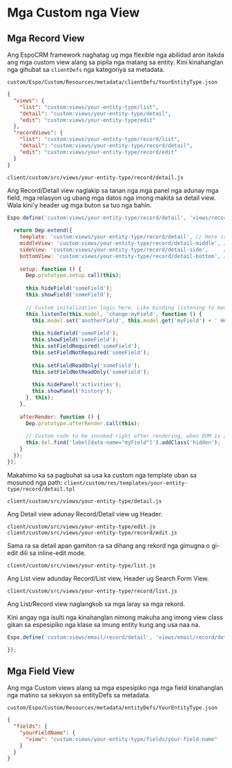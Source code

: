 # Mga Custom nga View

## Mga Record View

Ang EspoCRM framework naghatag ug mga flexible nga abilidad aron itakda ang mga custom view alang sa pipila nga matang sa entity. Kini kinahanglan nga gihubat sa `clientDefs` nga kategoriya sa metadata.

`custom/Espo/Custom/Resources/metadata/clientDefs/YourEntityType.json`

```json
{
  "views": {
    "list": "custom:views/your-entity-type/list",
    "detail": "custom:views/your-entity-type/detail",
    "edit": "custom:views/your-entity-type/edit"
  },
  "recordViews": {
    "list": "custom:views/your-entity-type/record/list",
    "detail": "custom:views/your-entity-type/record/detail",
    "edit": "custom:views/your-entity-type/record/edit"
  }
}
```

`client/custom/src/views/your-entity-type/record/detail.js`

Ang Record/Detail view naglakip sa tanan nga mga panel nga adunay mga field, mga relasyon ug ubang mga datos nga imong makita sa detail view. Wala kini'y header ug mga buton sa tuo nga bahin.

```javascript
Espo.define('custom:views/your-entity-type/record/detail', 'views/record/detail', function (Dep) {
  
  return Dep.extend({
    template: 'custom:views/your-entity-type/record/detail', // Here is your custom template. Omit if you don't need it.
    middleView: 'custom:views/your-entity-type/record/detail-middle', // Here is your custom view. Omit if you don't need it.
    sideView: 'custom:views/your-entity-type/record/detail-side',     // Here is your custom view. Omit if you don't need it.
    bottomView: 'custom:views/your-entity-type/record/detail-bottom', // Here is your custom view. Omit if you don't need it.
    
    setup: function () {
      Dep.prototype.setup.call(this);
      
      this.hideField('someField');
      this.showField('someField');
      
      // Custom initalization logic here. Like binding listening to model changes.
      this.listenTo(this.model, 'change:myField', function () {
        this.model.set('anotherField', this.model.get('myField') + ' Hello');
         
        this.hideField('someField');
        this.showField('someField');
        this.setFieldRequired('someField');
        this.setFieldNotRequired('someField');
        
        this.setFieldReadOnly('someField');
        this.setFieldNotReadOnly('someField');
        
        this.hidePanel('activities');
        this.showPanel('history');
      }, this);
    },
    
    afterRender: function () {
      Dep.prototype.afterRender.call(this);
      
      // Custom code to be invoked right after rendering, when DOM is avaiable.
      this.$el.find('label[data-name="myField"]').addClass('hidden');
    }
  });
});

```

Makahimo ka sa pagbuhat sa usa ka custom nga template uban sa mosunod nga path:
`client/custom/res/templates/your-entity-type/record/detail.tpl`



`client/custom/src/views/your-entity-type/detail.js`

Ang Detail view adunay Record/Detail view ug Header.


`client/custom/src/views/your-entity-type/edit.js`
`client/custom/src/views/your-entity-type/record/edit.js`

Sama ra sa detail apan gamiton ra sa dihang ang rekord nga gimugna o gi-edit dili sa inline-edit mode.


`client/custom/src/views/your-entity-type/list.js`

Ang List view adunday Record/List view, Header ug Search Form View.


`client/custom/src/views/your-entity-type/record/list.js`

Ang List/Record view naglangkob sa mga laray sa mga rekord.


Kini angay nga isulti nga kinahanglan nimong makuha ang imong view class gikan sa espesipiko nga klase sa imung entity kung ang usa naa na.

```javascript
Espo.define('custom:views/email/record/detail', 'views/email/record/detail', function (Dep) {

});
```

## Mga Field View

Ang mga Custom views alang sa mga espesipiko nga mga field kinahanglan nga matino sa seksyon sa entityDefs sa metadata.

`custom/Espo/Custom/Resources/metadata/entityDefs/YourEntityType.json`



```json
{
  "fields": {
    "yourFieldName": {
      "view": "custom:views/your-entity-type/fields/your-field-name"
    }  
  }
}
```

